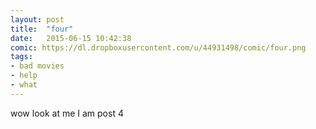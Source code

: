 ```yaml
---
layout: post
title:  "four"
date:   2015-06-15 10:42:38
comic: https://dl.dropboxusercontent.com/u/44931498/comic/four.png
tags:
- bad movies
- help
- what
---
```


wow look at me I am post 4
